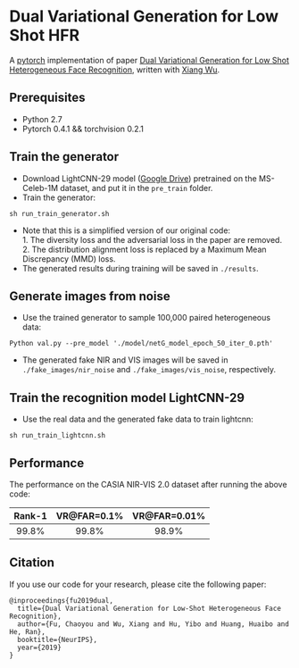 # Dual Variational Generation for Low Shot HFR
A [pytorch](https://pytorch.org/) implementation of paper [Dual Variational Generation for Low Shot Heterogeneous Face Recognition](https://arxiv.org/pdf/1903.10203.pdf), written with [Xiang Wu](https://github.com/AlfredXiangWu).

## Prerequisites
- Python 2.7
- Pytorch 0.4.1 && torchvision 0.2.1 

## Train the generator
- Download LightCNN-29 model ([Google Drive](https://drive.google.com/file/d/1Jn6aXtQ84WY-7J3Tpr2_j6sX0ch9yucS/view)) pretrained on the MS-Celeb-1M dataset, and put it in the `pre_train` folder.
- Train the generator:
```
sh run_train_generator.sh
```
- Note that this is a simplified version of our original code: <br>
        1.  The diversity loss and the adversarial loss in the paper are removed. <br>
        2. The distribution alignment loss is replaced by a Maximum Mean Discrepancy (MMD) loss.
- The generated results during training will be saved in `./results`.

## Generate images from noise
- Use the trained generator to sample 100,000 paired heterogeneous data:
```
Python val.py --pre_model './model/netG_model_epoch_50_iter_0.pth'
```
- The generated fake NIR and VIS images will be saved in `./fake_images/nir_noise` and `./fake_images/vis_noise`, respectively.

## Train the recognition model LightCNN-29
- Use the real data and the generated fake data to train lightcnn:
```
sh run_train_lightcnn.sh
```

## Performance
The performance on the CASIA NIR-VIS 2.0 dataset after running the above code:

Rank-1 | VR@FAR=0.1% | VR@FAR=0.01%
:---: | :---: | :---:
99.8% | 99.8% | 98.9%

## Citation
If you use our code for your research, please cite the following paper:
```
@inproceedings{fu2019dual,
  title={Dual Variational Generation for Low-Shot Heterogeneous Face Recognition},
  author={Fu, Chaoyou and Wu, Xiang and Hu, Yibo and Huang, Huaibo and He, Ran},
  booktitle={NeurIPS},
  year={2019}
}
```
